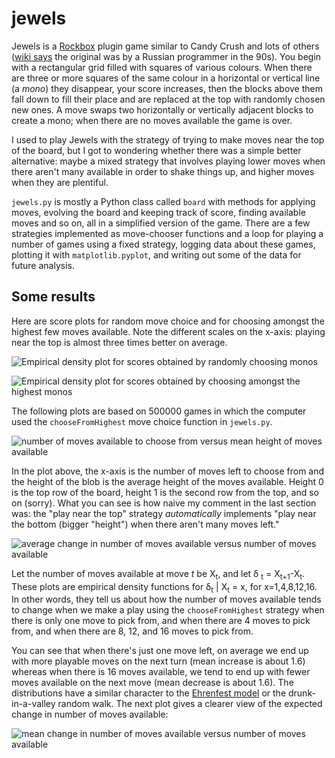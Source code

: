 # jewels
Jewels is a [Rockbox](https://www.rockbox.org) plugin game similar to
Candy Crush and lots of others ([wiki says](https://en.wikipedia.org/wiki/Shariki) the original was by a Russian programmer in the 90s). You begin with a rectangular grid filled with
squares of various colours.  When there are three or more squares of the
same colour in a horizontal or vertical line (a *mono*) they disappear, your score
increases, then the blocks above them fall down to fill their place and are
replaced at the top with randomly chosen new ones.  A move swaps two horizontally or
vertically adjacent blocks to create a mono; when there are no moves
available
the game is over.

I used to play Jewels with the strategy of trying to make moves near the
top of the board, but I got to wondering whether there was a simple
better alternative: maybe a mixed strategy that involves playing lower
moves when there aren't many available in order to shake things up, and
higher moves when they are plentiful.

`jewels.py` is mostly a Python class called `board` with methods for
applying moves, evolving the board and keeping track of score, finding
available moves and so on, all in a simplified version of the game.
There are a few strategies implemented as move-chooser functions and a
loop for playing a number of games using a fixed strategy, logging data
about these games, plotting it with `matplotlib.pyplot`, and writing out some of the data for
future analysis.

## Some results

Here are score plots for random move choice and for choosing amongst the
highest few moves available.  Note the different scales on the x-axis:
playing near the top is almost three times better on average.

![Empirical density plot for scores obtained by randomly choosing monos](https://raw.githubusercontent.com/silverfish707/jewels/master/randomchoices.svg?sanitize=true)

![Empirical density plot for scores obtained by choosing amongst the highest monos](https://raw.githubusercontent.com/silverfish707/jewels/master/chooseFromHighest.svg?sanitize=true)

The following plots are based on 500000 games in which the computer
used the `chooseFromHighest` move choice function in `jewels.py`.

![number of moves available to choose from versus mean height of moves
available](https://raw.githubusercontent.com/silverfish7070/jewels/master/heightMovesAvailByPosn.svg?sanitize=true)

In the plot above, the x-axis is the number of moves left to choose from
and the height of the blob is the average height of the moves available.
Height 0 is the top row of the board, height 1 is the second row from
the top, and so on (sorry).  What you can see is how naive my comment
in the last section was: the "play near the top" strategy *automatically* implements
"play near the bottom (bigger "height") when there aren't many moves left."

![average change in number of moves available versus number of moves available](https://raw.githubusercontent.com/silverfish7070/jewels/master/move_deltas_by_position.svg?sanitize=true)

Let the number of moves available at move *t* be X<sub>t</sub>, and let
&delta; <sub>t</sub> = X<sub>t+1</sub>-X<sub>t</sub>. These plots are empirical density functions
for &delta;<sub>t</sub> | X<sub>t</sub> = x, for x=1,4,8,12,16.  In other words, they
tell us about how the number of moves available tends to change when we
make a play using the `chooseFromHighest` strategy when there is only one move to pick from, and when there are 4
moves to pick from, and when there are 8, 12, and 16 moves to pick from.

You can see that when there's just one move
left, on average we end up with more playable moves on the next turn
(mean increase is about 1.6) whereas when there is 16 moves available,
we tend to end up with fewer moves available on the next move (mean
decrease is about 1.6). The distributions have a similar character to
the [Ehrenfest model](https://en.wikipedia.org/wiki/Ehrenfest_model) or
the drunk-in-a-valley random walk.  The next plot gives a clearer view
of the expected change in number of moves available:

![mean change in number of moves available versus number of moves
available](https://raw.githubusercontent.com/silverfish7070/jewels/master/position_vs_expected_jump.svg?sanitize=true)

